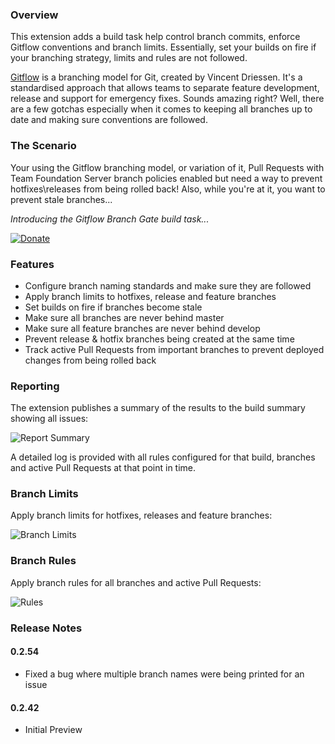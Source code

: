 ### Overview

This extension adds a build task help control branch commits, enforce Gitflow conventions and branch limits. Essentially, set your builds on fire if your branching strategy, limits and rules are not followed.

[Gitflow](http://nvie.com/posts/a-successful-git-branching-model/) is a branching model for Git, created by Vincent Driessen. It's a standardised approach that allows teams to separate feature development, release and support for emergency fixes. Sounds amazing right? Well, there are a few gotchas especially when it comes to keeping all branches up to date and making sure conventions are followed.

### The Scenario

Your using the Gitflow branching model, or variation of it, Pull Requests with Team Foundation Server branch policies enabled but need a way to prevent hotfixes\releases from being rolled back! Also, while you're at it, you want to prevent stale branches...

*Introducing the Gitflow Branch Gate build task...*

[![Donate](https://raw.githubusercontent.com/kerwinc/VSTSTasks/master/Tasks/GitflowBranchGate/images/donate.png)](https://www.paypal.me/kerwincarpede)

### Features
- Configure branch naming standards and make sure they are followed
- Apply branch limits to hotfixes, release and feature branches
- Set builds on fire if branches become stale
- Make sure all branches are never behind master
- Make sure all feature branches are never behind develop
- Prevent release & hotfix branches being created at the same time
- Track active Pull Requests from important branches to prevent deployed changes from being rolled back

### Reporting

The extension publishes a summary of the results to the build summary showing all issues:

<img src="https://raw.githubusercontent.com/kerwinc/VSTSTasks/master/Tasks/GitflowBranchGate/images/report-summary.png" alt="Report Summary"/>

A detailed log is provided with all rules configured for that build, branches and active Pull Requests at that point in time.

### Branch Limits

Apply branch limits for hotfixes, releases and feature branches:

<img src="https://raw.githubusercontent.com/kerwinc/VSTSTasks/master/Tasks/GitflowBranchGate/images/Limits.png" alt="Branch Limits" style=""/>

### Branch Rules

Apply branch rules for all branches and active Pull Requests:

<img src="https://raw.githubusercontent.com/kerwinc/VSTSTasks/master/Tasks/GitflowBranchGate/images/Rules.png" alt="Rules" style=""/>

### Release Notes

#### 0.2.54
- Fixed a bug where multiple branch names were being printed for an issue

#### 0.2.42
- Initial Preview
